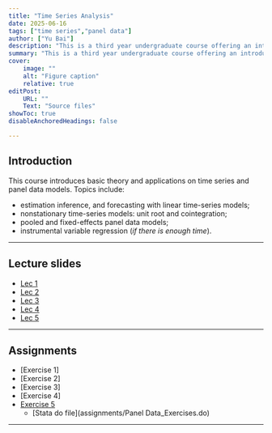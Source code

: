 ```yaml
---
title: "Time Series Analysis" 
date: 2025-06-16
tags: ["time series","panel data"]
author: ["Yu Bai"]
description: "This is a third year undergraduate course offering an introduction to time series analysis and panel data models. " 
summary: "This is a third year undergraduate course offering an introduction to time series analysis and panel data models." 
cover:
    image: ""
    alt: "Figure caption"
    relative: true
editPost:
    URL: ""
    Text: "Source files"
showToc: true
disableAnchoredHeadings: false

---
```


## Introduction

This course introduces basic theory and applications on time series and panel data models. Topics include:

+ estimation inference, and forecasting with linear time-series models;
+ nonstationary time-series models: unit root and cointegration; 
+ pooled and fixed-effects panel data models;
+ instrumental variable regression (*if there is enough time*). 
---

## Lecture slides

+ [Lec 1](slides/Lec1.pdf)
+ [Lec 2](slides/Lec2.pdf)
+ [Lec 3](slides/Lec3.pdf)
+ [Lec 4](slides/Lec4.pdf)
+ [Lec 5](slides/Lec5.pdf)
  
---

## Assignments

+ [Exercise 1]
+ [Exercise 2]
+ [Exercise 3]
+ [Exercise 4]  
+ [Exercise 5](assignments/Assignment5.pdf)  
    + [Stata do file](assignments/Panel Data_Exercises.do)
  
---

